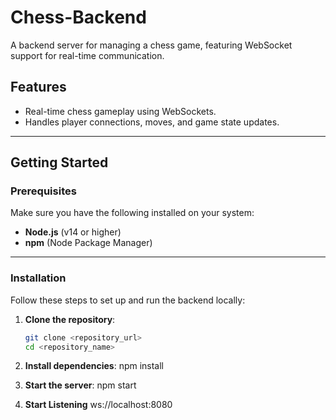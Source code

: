 # Chess-Backend

A backend server for managing a chess game, featuring WebSocket support for real-time communication.

## Features
- Real-time chess gameplay using WebSockets.
- Handles player connections, moves, and game state updates.

---

## Getting Started

### Prerequisites
Make sure you have the following installed on your system:
- **Node.js** (v14 or higher)
- **npm** (Node Package Manager)

---

### Installation
Follow these steps to set up and run the backend locally:

1. **Clone the repository**:
   ```bash
   git clone <repository_url>
   cd <repository_name>
   
2. **Install dependencies**:
   npm install
   
3. **Start the server**:
   npm start

4. **Start Listening**
   ws://localhost:8080
   
  
